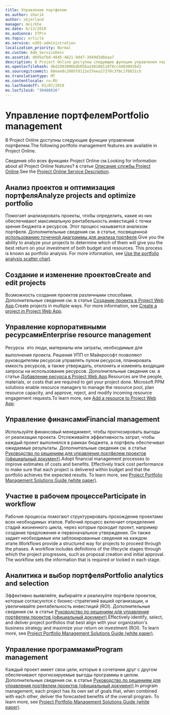 ```yaml
---
title: Управление портфелем
ms.author: sharik
author: skjerland
manager: mnirkhe
ms.date: 6/13/2018
ms.audience: ITPro
ms.topic: article
ms.service: o365-administration
localization_priority: Normal
ms.custom: Adm_ServiceDesc
ms.assetid: d9d5afbd-4045-4821-9d47-3949d3dbbaa7
description: В Project Online доступны следующие функции управления портфелем.
ms.openlocfilehash: d6d2993906bdb05ba248108110f0cc44030926d2
ms.sourcegitcommit: 68eee0c2885fd112e37eea27370c3f8c1f0831cb
ms.translationtype: MT
ms.contentlocale: ru-RU
ms.lasthandoff: 03/07/2019
ms.locfileid: "30466626"
---
```

# <a name="portfolio-management"></a><span data-ttu-id="f4953-103">Управление портфелем</span><span class="sxs-lookup"><span data-stu-id="f4953-103">Portfolio management</span></span>

<span data-ttu-id="f4953-104">В Project Online доступны следующие функции управления портфелем.</span><span class="sxs-lookup"><span data-stu-id="f4953-104">The following portfolio management features are available in Project Online.</span></span>
  
<span data-ttu-id="f4953-105">Сведения обо всех функциях Project Online см.</span><span class="sxs-lookup"><span data-stu-id="f4953-105">Looking for information about all Project Online features?</span></span> <span data-ttu-id="f4953-106">в статье [Описание службы Project Online](project-online-service-description.md).</span><span class="sxs-lookup"><span data-stu-id="f4953-106">See the [Project Online Service Description](project-online-service-description.md).</span></span>
  
## <a name="analyze-projects-and-optimize-portfolio"></a><span data-ttu-id="f4953-107">Анализ проектов и оптимизация портфеля</span><span class="sxs-lookup"><span data-stu-id="f4953-107">Analyze projects and optimize portfolio</span></span>
<span data-ttu-id="f4953-108"><a name="bkmk_AnalyzeProjects"> </a></span><span class="sxs-lookup"><span data-stu-id="f4953-108"></span></span>

<span data-ttu-id="f4953-p102">Помогает анализировать проекты, чтобы определить, какие из них обеспечивают максимальную рентабельность инвестиций с точки зрения бюджета и ресурсов. Этот процесс называется анализом портфеля. Дополнительные сведения см. в статье, посвященной [использованию точечной диаграммы для анализа портфеля](http://go.microsoft.com/fwlink/?LinkID=823665&amp;clcid=0x409).</span><span class="sxs-lookup"><span data-stu-id="f4953-p102">Give you the ability to analyze your projects to determine which of them will give you the best return on your investment of both budget and resources. This process is known as portfolio analysis. For more information, see [Use the portfolio analysis scatter chart](http://go.microsoft.com/fwlink/?LinkID=823665&amp;clcid=0x409).</span></span>
  
## <a name="create-and-edit-projects"></a><span data-ttu-id="f4953-112">Создание и изменение проектов</span><span class="sxs-lookup"><span data-stu-id="f4953-112">Create and edit projects</span></span>
<span data-ttu-id="f4953-113"><a name="bkmk_CreateAndEditProjects"> </a></span><span class="sxs-lookup"><span data-stu-id="f4953-113"></span></span>

<span data-ttu-id="f4953-p103">Возможность создания проектов различными способами. Дополнительные сведения см. в статье [Создание проекта в Project Web App](http://go.microsoft.com/fwlink/?LinkID=746895&amp;clcid=0x409).</span><span class="sxs-lookup"><span data-stu-id="f4953-p103">Create projects in multiple ways. For more information, see [Create a project in Project Web App](http://go.microsoft.com/fwlink/?LinkID=746895&amp;clcid=0x409).</span></span>
  
## <a name="enterprise-resource-management"></a><span data-ttu-id="f4953-116">Управление корпоративными ресурсами</span><span class="sxs-lookup"><span data-stu-id="f4953-116">Enterprise resource management</span></span>
<span data-ttu-id="f4953-117"><a name="bkmk_ResourceManagement"> </a></span><span class="sxs-lookup"><span data-stu-id="f4953-117"></span></span>

<span data-ttu-id="f4953-p104">Ресурсы  это люди, материалы или затраты, необходимые для выполнения проекта. Решения УПП от Майкрософт позволяют руководителям ресурсов управлять пулом ресурсов, планировать емкость ресурсов, а также утверждать, отклонять и изменять входящие запросы на использование ресурсов. Дополнительные сведения см. в статье [Добавление ресурса в Project Web App](https://go.microsoft.com/fwlink/p/?LinkId=271320).</span><span class="sxs-lookup"><span data-stu-id="f4953-p104">Resources are the people, materials, or costs that are required to get your project done. Microsoft PPM solutions enable resource managers to manage the resource pool, plan resource capacity, and approve, reject, and modify incoming resource engagement requests.To learn more, see [Add a resource to Project Web App](https://go.microsoft.com/fwlink/p/?LinkId=271320).</span></span>
  
## <a name="financial-management"></a><span data-ttu-id="f4953-120">Управление финансами</span><span class="sxs-lookup"><span data-stu-id="f4953-120">Financial management</span></span>
<span data-ttu-id="f4953-121"><a name="bkmk_FinancialManagement"> </a></span><span class="sxs-lookup"><span data-stu-id="f4953-121"></span></span>

<span data-ttu-id="f4953-p105">Используйте финансовый менеджмент, чтобы прогнозировать выгоды от реализации проекта. Отслеживайте эффективность затрат, чтобы каждый проект выполнялся в рамках бюджета, а портфель обеспечивал ожидаемые результаты. Дополнительные сведения см. в статье [Руководство по решениям для управления портфелем проектов (официальный документ)](https://go.microsoft.com/fwlink/p/?LinkId=402633).</span><span class="sxs-lookup"><span data-stu-id="f4953-p105">Adopt financial management processes to improve estimates of costs and benefits. Effectively track cost performance to make sure that each project is delivered within budget and that the portfolio achieves the expected results. To learn more, see [Project Portfolio Management Solutions Guide (white paper)](https://go.microsoft.com/fwlink/p/?LinkId=402633).</span></span>
  
## <a name="participate-in-workflow"></a><span data-ttu-id="f4953-125">Участие в рабочем процессе</span><span class="sxs-lookup"><span data-stu-id="f4953-125">Participate in workflow</span></span>
<span data-ttu-id="f4953-126"><a name="bkmk_ParticipateInWorkflow"> </a></span><span class="sxs-lookup"><span data-stu-id="f4953-126"></span></span>

<span data-ttu-id="f4953-p106">Рабочие процессы помогают структурировать прохождение проектами всех необходимых этапов. Рабочий процесс включает определения стадий жизненного цикла, через которые проходит проект, например создание предложения и первоначальное утверждение. Он также задает необходимые или заблокированные сведения на каждом этапе.</span><span class="sxs-lookup"><span data-stu-id="f4953-p106">Workflows provide a structured way for projects to proceed through the phases. A workflow includes definitions of the lifecycle stages through which the project progresses, such as proposal creation and initial approval. The workflow sets the information that is required or locked in each stage.</span></span>
  
## <a name="portfolio-analytics-and-selection"></a><span data-ttu-id="f4953-130">Аналитика и выбор портфеля</span><span class="sxs-lookup"><span data-stu-id="f4953-130">Portfolio analytics and selection</span></span>
<span data-ttu-id="f4953-131"><a name="bkmk_PortfolioAnalyticsandSelection"> </a></span><span class="sxs-lookup"><span data-stu-id="f4953-131"></span></span>

<span data-ttu-id="f4953-p107">Эффективно выявляйте, выбирайте и реализуйте портфели проектов, которые согласуются с бизнес-стратегией вашей организации, и увеличивайте рентабельность инвестиций (ROI). Дополнительные сведения см. в статье [Руководство по решениям для управления портфелем проектов (официальный документ)](https://go.microsoft.com/fwlink/p/?LinkId=402633).</span><span class="sxs-lookup"><span data-stu-id="f4953-p107">Effectively identify, select, and deliver project portfolios that best align with your organization's business strategy and maximize your return on investment (ROI). To learn more, see [Project Portfolio Management Solutions Guide (white paper)](https://go.microsoft.com/fwlink/p/?LinkId=402633).</span></span>
  
## <a name="program-management"></a><span data-ttu-id="f4953-134">Управление программами</span><span class="sxs-lookup"><span data-stu-id="f4953-134">Program management</span></span>
<span data-ttu-id="f4953-135"><a name="bkmk_ProgramManagement"> </a></span><span class="sxs-lookup"><span data-stu-id="f4953-135"></span></span>

<span data-ttu-id="f4953-p108">Каждый проект имеет свои цели, которые в сочетании друг с другом обеспечивают прогнозируемые выгоды программы в целом. Дополнительные сведения см. в статье [Руководство по решениям для управления портфелем проектов (официальный документ)](https://go.microsoft.com/fwlink/p/?LinkId=402633).</span><span class="sxs-lookup"><span data-stu-id="f4953-p108">In program management, each project has its own set of goals that, when combined with each other, deliver the forecasted benefits of the overall program. To learn more, see [Project Portfolio Management Solutions Guide (white paper)](https://go.microsoft.com/fwlink/p/?LinkId=402633).</span></span>
  

